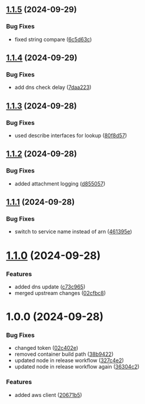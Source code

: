## [1.1.5](https://github.com/robbynshaw/mc-aws-notifier/compare/v1.1.4...v1.1.5) (2024-09-29)


### Bug Fixes

* fixed string compare ([6c5d63c](https://github.com/robbynshaw/mc-aws-notifier/commit/6c5d63cc6240bb8fc4abca9294f43509a0902705))

## [1.1.4](https://github.com/robbynshaw/mc-aws-notifier/compare/v1.1.3...v1.1.4) (2024-09-29)


### Bug Fixes

* add dns check delay ([7daa223](https://github.com/robbynshaw/mc-aws-notifier/commit/7daa2233bccc2a564afb24c523bdef633afa7f1e))

## [1.1.3](https://github.com/robbynshaw/mc-aws-notifier/compare/v1.1.2...v1.1.3) (2024-09-28)


### Bug Fixes

* used describe interfaces for lookup ([80f8d57](https://github.com/robbynshaw/mc-aws-notifier/commit/80f8d57669b521fdc150e40bd4555dd11e8b8a6e))

## [1.1.2](https://github.com/robbynshaw/mc-aws-notifier/compare/v1.1.1...v1.1.2) (2024-09-28)


### Bug Fixes

* added attachment logging ([d855057](https://github.com/robbynshaw/mc-aws-notifier/commit/d855057c0805f4b0853e9edc529064c041dd0e86))

## [1.1.1](https://github.com/robbynshaw/mc-aws-notifier/compare/v1.1.0...v1.1.1) (2024-09-28)


### Bug Fixes

* switch to service name instead of arn ([461395e](https://github.com/robbynshaw/mc-aws-notifier/commit/461395e3902b8af163f405f6f71af6c7e102a70d))

# [1.1.0](https://github.com/robbynshaw/mc-aws-notifier/compare/v1.0.0...v1.1.0) (2024-09-28)


### Features

* added dns update ([c73c965](https://github.com/robbynshaw/mc-aws-notifier/commit/c73c965acc008a64482608868bb722158ff78417))
* merged upstream changes ([02cfbc8](https://github.com/robbynshaw/mc-aws-notifier/commit/02cfbc8789ef03ff574244c3264157d38d2e8441))

# 1.0.0 (2024-09-28)


### Bug Fixes

* changed token ([02c402e](https://github.com/robbynshaw/mc-aws-notifier/commit/02c402eae5c66f8ed3dae24a270d1af584511ccd))
* removed container build path ([38b9422](https://github.com/robbynshaw/mc-aws-notifier/commit/38b942235ce810ec973828865cdd19e2d7567530))
* updated node in release workflow ([327c4e2](https://github.com/robbynshaw/mc-aws-notifier/commit/327c4e2e0958546b1afd15cf904de5d5d461010e))
* updated node in release workflow again ([36304c2](https://github.com/robbynshaw/mc-aws-notifier/commit/36304c2b202d9785bc043b2a4827d71e637f9afe))


### Features

* added aws client ([20671b5](https://github.com/robbynshaw/mc-aws-notifier/commit/20671b508dc6dd484d688e6cd854b354cd4e721b))
